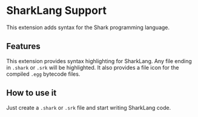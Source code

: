 # SharkLang Support

This extension adds syntax for the Shark programming language.

## Features

This extension provides syntax highlighting for SharkLang. Any file ending in `.shark` or `.srk` will be highlighted. It also provides a file icon for the compiled `.egg` bytecode files.

## How to use it

Just create a `.shark` or `.srk` file and start writing SharkLang code.
